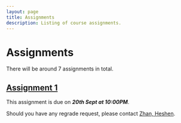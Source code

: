 ```yaml
---
layout: page
title: Assignments
description: Listing of course assignments.
---
```


# Assignments
There will be around 7 assignments in total.

## [Assignment 1](https://yijiezcn.github.io/MAT2041-23F/assets/assignments/assignment1.pdf)

This assignment is due on ***20th Sept at 10:00PM***.

Should you have any regrade request, please contact [Zhan, Heshen](https://yijiezcn.github.io/MAT2041-23F/staff/#teaching-assistants).


